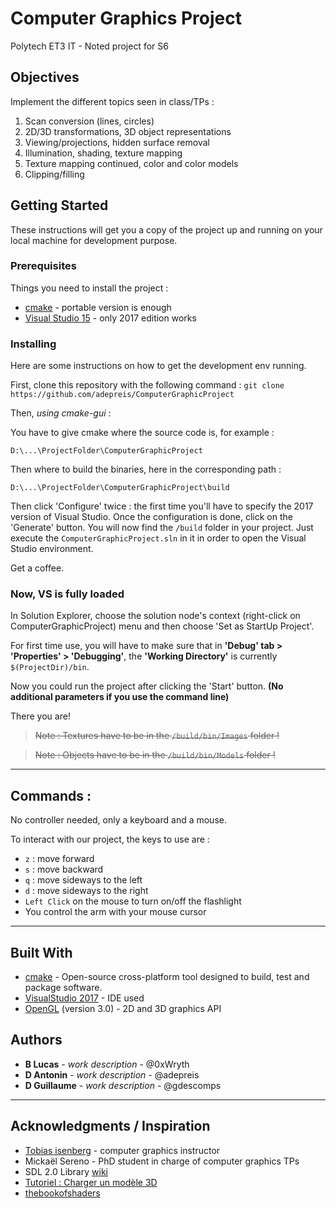 # Computer Graphics Project

Polytech ET3 IT - Noted project for S6

## Objectives

Implement the different topics seen in class/TPs :

1. Scan conversion (lines, circles)
2. 2D/3D transformations, 3D object representations
3. Viewing/projections, hidden surface removal
4. Illumination, shading, texture mapping
5. Texture mapping continued, color and color models
6. Clipping/filling

## Getting Started

These instructions will get you a copy of the project up and running on your local machine for development purpose.

### Prerequisites

Things you need to install the project :

- [cmake](https://cmake.org/download/) - portable version is enough
- [Visual Studio 15](https://visualstudio.microsoft.com/fr/vs/older-downloads/) - only 2017 edition works

### Installing

Here are some instructions on how to get the development env running.

First, clone this repository with the following command :
`git clone https://github.com/adepreis/ComputerGraphicProject`


Then, *using cmake-gui* :

You have to give cmake where the source code is, for example :

```
D:\...\ProjectFolder\ComputerGraphicProject
```

Then where to build the binaries, here in the corresponding path :

```
D:\...\ProjectFolder\ComputerGraphicProject\build
```

Then click 'Configure' twice : the first time you'll have to specify the 2017 version of Visual Studio.
Once the configuration is done, click on the 'Generate' button.
You will now find the `/build` folder in your project. Just execute the `ComputerGraphicProject.sln` in it in order to open the Visual Studio environment.

Get a coffee.

### Now, VS is fully loaded
In Solution Explorer, choose the solution node's context (right-click on ComputerGraphicProject) menu and then choose 'Set as StartUp Project'.

For first time use, you will have to make sure that in **'Debug' tab > 'Properties' > 'Debugging'**, the **'Working Directory'** is currently `$(ProjectDir)/bin`.

Now you could run the project after clicking the 'Start' button.
**(No additional parameters if you use the command line)**

There you are!

> ~~Note : Textures have to be in the `/build/bin/Images` folder !~~

> ~~Note : Objects have to be in the `/build/bin/Models` folder !~~


---

## Commands :
No controller needed, only a keyboard and a mouse.

To interact with our project, the keys to use are :
- `z` : move forward
- `s` : move backward
- `q` : move sideways to the left
- `d` : move sideways to the right
- `Left Click` on the mouse to turn on/off the flashlight
- You control the arm with your mouse cursor

---

## Built With

* [cmake](https://cmake.org/) - Open-source cross-platform tool designed to build, test and package software.
* [VisualStudio 2017](https://visualstudio.microsoft.com/fr/vs/) - IDE used
* [OpenGL](https://www.opengl.org/) (version 3.0) - 2D and 3D graphics API

## Authors

* **B Lucas** - *work description* - @0xWryth
* **D Antonin** - *work description* - @adepreis
* **D Guillaume** - *work description* - @gdescomps

---

## Acknowledgments / Inspiration

* [Tobias isenberg](http://tobias.isenberg.cc/) - computer graphics instructor
* Mickaël Sereno - PhD student in charge of computer graphics TPs
* SDL 2.0 Library [wiki](https://wiki.libsdl.org/)
* [Tutoriel : Charger un modèle 3D](http://www.opengl-tutorial.org/fr/beginners-tutorials/tutorial-7-model-loading/)
* [thebookofshaders](https://thebookofshaders.com/)